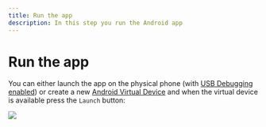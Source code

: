 ```yaml
---
title: Run the app
description: In this step you run the Android app
---
```


# Run the app

You can either launch the app on the physical phone (with [USB Debugging enabled](https://developer.android.com/studio/debug/dev-options#enable)) or create a new [Android Virtual Device](https://developer.android.com/studio/run/managing-avds) and when the virtual device is available press the `Launch` button: 

![](public/screenshots/tutorials/client-sdk/android-shared/launch-app.png)